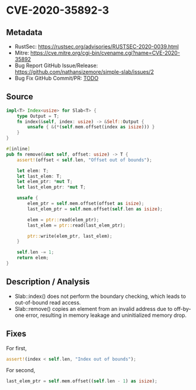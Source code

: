 # CVE-2020-35892-3

## Metadata

- RustSec: https://rustsec.org/advisories/RUSTSEC-2020-0039.html
- Mitre: https://cve.mitre.org/cgi-bin/cvename.cgi?name=CVE-2020-35892
- Bug Report GitHub Issue/Release: https://github.com/nathansizemore/simple-slab/issues/2
- Bug Fix GitHub Commit/PR: [TODO](https://github.com/nathansizemore/simple-slab/commit/5e0524c1db836e2192e1cd818848d96937c0b587)

## Source

```rust
impl<T> Index<usize> for Slab<T> {
    type Output = T;
    fn index(&self, index: usize) -> &Self::Output {
        unsafe { &(*(self.mem.offset(index as isize))) }
    }
}
```

```rust
#[inline]
pub fn remove(&mut self, offset: usize) -> T {
    assert!(offset < self.len, "Offset out of bounds");

    let elem: T;
    let last_elem: T;
    let elem_ptr: *mut T;
    let last_elem_ptr: *mut T;

    unsafe {
        elem_ptr = self.mem.offset(offset as isize);
        last_elem_ptr = self.mem.offset(self.len as isize);

        elem = ptr::read(elem_ptr);
        last_elem = ptr::read(last_elem_ptr);

        ptr::write(elem_ptr, last_elem);
    }

    self.len -= 1;
    return elem;
}
```

## Description / Analysis

- Slab::index() does not perform the boundary checking, which leads to out-of-bound read access.
- Slab::remove() copies an element from an invalid address due to off-by-one error, resulting in memory leakage and uninitialized memory drop.

## Fixes

For first,

```rust
assert!(index < self.len, "Index out of bounds");
```

For second,

```rust
last_elem_ptr = self.mem.offset((self.len - 1) as isize);
```
